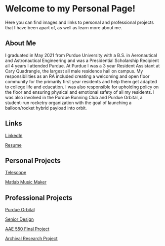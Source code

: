 # Welcome to my Personal Page!

Here you can find images and links to personal and professional projects that I have been apart of, as well as learn more about me.

## About Me

I graduated in May 2021 from Purdue University with a B.S. in Aeronautical and Astronautical Engineering and was a Presidential Scholarship Recipient all 4 years I attended Purdue. At Purdue I was a 3 year Resident Assistant at Cary Quadrangle, the largest all male residence hall on campus. My responsibilities as an RA included creating a welcoming and open floor community for the primarily first year residents and help them get adapted to college life and education. I was also responsible for upholding policy on the floor and ensuring physical and emotional safety of all my residents. I was also involved in the Purdue Running Club and Purdue Orbital, a student-run rocketry organization with the goal of launching a balloon/rocket hybrid payload into orbit. 

## Links 
[LinkedIn](https://www.linkedin.com/in/sam-conkle-a8556b196/)

[Resume](https://sconkle.github.io/Resume-Final.pdf)
## Personal Projects 
[Telescope](https://sconkle.github.io/telescope)

[Matlab Music Maker](https://sconkle.github.io/Matlab-Music)

## Professional Projects 
[Purdue Orbital](https://sconkle.github.io/Purdue_Orbital)

[Senior Design](https://sconkle.github.io/Senior-Design-Project)

[AAE 550 Final Project](https://sconkle.github.io/aae550)

[Archival Research Project](https://sconkle.github.io/Research-Project)


